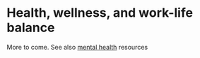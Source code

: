 # Health, wellness, and work-life balance

More to come. See also [mental health](https://levensteinlab.github.io/Lab-Handbook/Resources/mental_health/) resources

